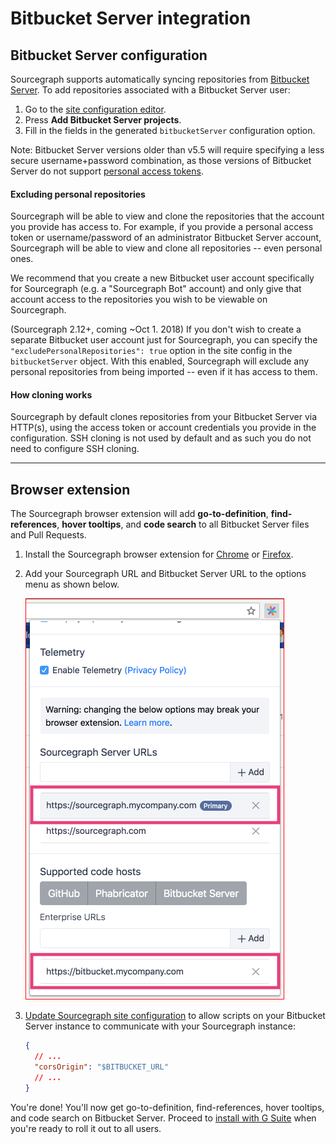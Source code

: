 # Bitbucket Server integration

<!-- TODO(sqs): add more -->

## Bitbucket Server configuration

Sourcegraph supports automatically syncing repositories from [Bitbucket Server](https://www.atlassian.com/software/bitbucket/server). To add repositories associated with a Bitbucket Server user:

1.  Go to the [site configuration editor](/admin/site_config).
2.  Press **Add Bitbucket Server projects**.
3.  Fill in the fields in the generated `bitbucketServer` configuration option.

Note: Bitbucket Server versions older than v5.5 will require specifying a less secure username+password combination, as those versions of Bitbucket Server do not support [personal access tokens](https://confluence.atlassian.com/bitbucketserver/personal-access-tokens-939515499.html).

#### Excluding personal repositories

Sourcegraph will be able to view and clone the repositories that the account you provide has access to. For example, if you provide a personal access token or username/password of an administrator Bitbucket Server account, Sourcegraph will be able to view and clone all repositories -- even personal ones.

We recommend that you create a new Bitbucket user account specifically for Sourcegraph (e.g. a "Sourcegraph Bot" account) and only give that account access to the repositories you wish to be viewable on Sourcegraph.

(Sourcegraph 2.12+, coming ~Oct 1. 2018) If you don't wish to create a separate Bitbucket user account just for Sourcegraph, you can specify the `"excludePersonalRepositories": true` option in the site config in the `bitbucketServer` object. With this enabled, Sourcegraph will exclude any personal repositories from being imported -- even if it has access to them.

#### How cloning works

Sourcegraph by default clones repositories from your Bitbucket Server via HTTP(s), using the access token or account credentials you provide in the configuration. SSH cloning is not used by default and as such you do not need to configure SSH cloning.

---

## Browser extension

The Sourcegraph browser extension will add **go-to-definition**, **find-references**, **hover tooltips**, and **code search** to all Bitbucket Server files and Pull Requests.

1.  Install the Sourcegraph browser extension for [Chrome](https://chrome.google.com/webstore/detail/sourcegraph/dgjhfomjieaadpoljlnidmbgkdffpack) or [Firefox](https://addons.mozilla.org/en-US/firefox/addon/sourcegraph/).
2.  Add your Sourcegraph URL and Bitbucket Server URL to the options menu as shown below.

    <img src="img/BitbucketURL.png" style="border: 1px solid red"/>

3.  [Update Sourcegraph site configuration](/admin/site_config) to allow scripts on your Bitbucket Server instance to communicate with your Sourcegraph instance:

    ```json
    {
      // ...
      "corsOrigin": "$BITBUCKET_URL"
      // ...
    }
    ```

You're done! You'll now get go-to-definition, find-references, hover tooltips, and code search on Bitbucket Server. Proceed to [install with G Suite](/integration/browser_extension#automatically-install-with-g-suite) when you're ready to roll it out to all users.
